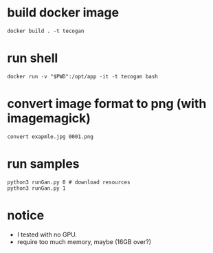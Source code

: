 # build docker image

```
docker build . -t tecogan
```

# run shell
```
docker run -v "$PWD":/opt/app -it -t tecogan bash
```

# convert image format to png (with imagemagick)
```
convert exapmle.jpg 0001.png
```

# run samples
```
python3 runGan.py 0 # download resources
python3 runGan.py 1
```

# notice

- I tested with no GPU.
- require too much memory, maybe (16GB over?)
